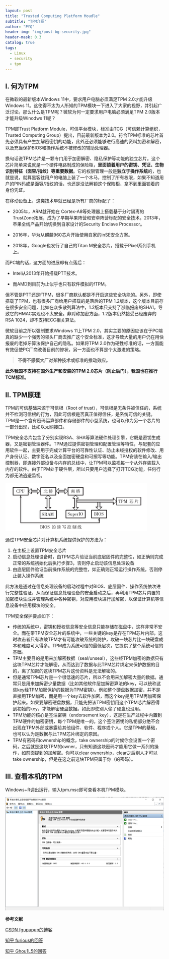 ```yaml
---
layout: post
title: "Trusted Computing Platform Moudle"
subtitle: "TPM介绍"
author: "PYQ"
header-img: "img/post-bg-security.jpg"
header-mask: 0.3
catalog: true
tags:
  - Linux
  - security
  - tpm
---
```


## Ⅰ. 何为TPM

在微软的最新版本Windows 11中，要求用户电脑必须满足TPM 2.0才能升级Windows 11。这使得不太为人所知的TPM模块一下进入了大家的视野，并引起广泛讨论。那么什么是TPM呢？微软为何一定要求用户电脑必须满足TPM 2.0版本才能升级Winodws 11呢？

TPM即Trust Platform Module，可信平台模块，标准由TCG（可信赖计算组织，Trusted Computing Group）提出，目前最新版本为2.0。符合TPM标准的芯片首先必须具有产生加解密密钥的功能，此外还必须能够进行高速的资料加密和解密，以及充当保护BIOS和操作系统不被修改的辅助处理器。

换句话说TPM芯片是一颗专门用于加密解密、隐私保护等功能的独立芯片。这个芯片简单来说就是一个硬件电路制成的保险柜，**里面锁着用户的密钥、凭证、生物识别特征（面容/指纹）等重要数据**。它的权限管理一般是**独立于操作系统**的，也就是说，就算黑客往用户的电脑上装了一个木马，控制了所有权限，如果不知道用户的PIN码或是面容/指纹的话，也还是没法解锁这个保险柜，拿不到里面锁着的身份凭证。

在移动设备上，这类技术早就已经是所有厂商的标配了：

- 2005年，ARM就开始在 Cortex-A8等处理器上搭载基于分时隔离的TrustZone拓展，成为了早期苹果阵营和安卓阵营标配的安全技术。2013年，苹果全线产品开始切换到自家设计的Security Enclave Processor。

- 2016年，华为从麒麟960芯片开始使用自家的inSE安全方案。

- 2018年，Google也发行了自己的Titan M安全芯片，搭载于Pixel系列手机上。

而PC端的话，这方面的进展却有点落后：

- Intel从2013年开始搭载PTT技术。

- 而AMD到目前为止似乎也只有软件模拟的fTPM。

但不管是PTT还是fTPM，很多厂商默认都是不开启这些安全功能的。另外，即使搭载了TPM，也有很多厂商给用户搭载的是落后的TPM 1.2版本，这个版本目前存在很多安全问题，比如在众多散列算法中，1.2版本只支持了濒临报废的SHA1，导致它的HMAC实现也不太安全。非对称加密方面，1.2版本仍然接受已经废弃的RSA 1024，却不支持ECC相关算法。

微软目前之所以强制要求Windows 11上TPM 2.0，其实主要的原因应该在于PC端真的缺少一个强势的领头厂商去推广这个安全标准，这才导致大量的用户仍在用快报废的老掉牙算法保护自己的隐私。如果将TPM 2.0作为硬性标准的话，一方面能有效促使PC厂商改善目前的惨状，另一方面也不算是个太激进的策略。

> **不得不感慨大厂对某种技术或标准的推动效应。**

**此外我国不支持在国外生产和安装的TPM 2.0芯片（防止后门），我国也在推行TCM标准。**

## Ⅱ. TPM原理

TPM的可信基础来源于可信根（Root of trust），可信根是无条件被信任的，系统并不检测可信根的行为，因此可信根是否真正值得信任，是系统可信的关键。TPM是一个含有密码运算部件和存储部件的小型系统，也可以作为另一个芯片的一部分出现，比如以太网接口。

TPM安全芯片包含了分别实现RSA、SHA等算法硬件处理引擎，它既是密钥生成器，又是密钥管理器件。TPM通过提供密钥管理和配置管理等特性，与配套的应用软件一起，主要用于完成计算平台的可靠性认证、防止未经授权的软件修改、用户身份认证、数字签名以及全面加密硬盘和可擦写等功能。TPM安装在输入/输出控制器，即连接外部设备与内存的总线中，让TPM可以监视每一个从外存装载入内存的软件。由于TPM处于硬件层，所以只要用户选择了打开TCG功能，任何行为都无法逃避监视。

![img](/img/in-post/tpm-1.png)

通过TPM安全芯片对计算机系统提供保护的方法为：

1. 在主板上设置TPM安全芯片
2. 启动信息处理设备时，由TPM芯片验证当前底层固件的完整性，如正确则完成正常的系统初始化后执行步骤3，否则停止启动该信息处理设备
3. 由底层固件验证当前操作系统的完整性，如正确则正常运行操作系统，否则停止装入操作系统

此方法是通过在信息处理设备的启动过程中对BIOS、底层固件、操作系统依次进行完整性验证，从而保证信息处理设备的安全启动之后，再利用TPM芯片内置的加密模块生成并管理系统中各种密钥，对应用模块进行加解密，以保证计算机等信息设备中应用模块的安全。

TPM安全保护要点如下：

- 传统的系统中，密钥和授权信息等安全信息只能存储在磁盘中，这样非常不安全。而在带TPM安全芯片的系统中，一些关键的key是存在TPM芯片内部，这时攻击者只有攻破TPM才有可能攻破系统的防护，攻破一块芯片比一块硬盘成本和难度可大得多。TPM成为系统可信的最低层次，它提供了整个系统可信的基础。
- TPM主要目的是用来加解密数据（seal/unseal），这些经TPM加密的数据只有这块TPM芯片才能解密，从而达到了数据与此TPM芯片绑定来保护数据的目的，离了加密的这块TPM芯片这份资料是无法解密的。
- 但是通常TPM芯片是一个很低速的芯片，所以不会用来加解密大量的数据。通常只是用来加解密少量数据（比如其他软件层加解密算法的key，可以统称这些key经TPM加密保护的数据为TPM密钥）。例如整个硬盘数据加密，并不是直接用TPM加密，而是用一个key去软件加密，而这个key是用TPM再加密保护起来。如果要解密硬盘数据，只能先把该TPM密钥用这个TPM芯片解密得到初始的key，才能解密硬盘数据。如此即使别人偷了硬盘也没用。
- TPM功能的核心是签注密钥（endorsement key），这是在生产过程中内置到TPM硬件的加密密钥，每个TPM是唯一的。这个签注密钥的私钥部分绝不会出现在TPM外部或暴露给其他组件、软件、程序或个人。它是TPM的基础，也可以认为是数据与此TPM芯片绑定的原因。
- TPM有密码和ownership的概念，take ownership的时候你会设置一个密码，之后就是这块TPM的owner，只有知道这块密码才能用它做一系列的操作，如前面提到的加解密。你可以clear ownership，clear之后别人才可以take ownership，但是在这之前这块TPM只属于你（的密码）。

## Ⅲ. 查看本机的TPM

Windows+R调出运行，输入tpm.msc即可查看本机TPM模块。

![image-20220107131239681](/img/in-post/tpm-2.png)

**参考文献**

[CSDN fgupupup的博客](https://blog.csdn.net/fengxiaocheng/article/details/103816782?ops_request_misc=&request_id=&biz_id=102&utm_term=TPM&utm_medium=distribute.pc_search_result.none-task-blog-2~all~sobaiduweb~default-3-103816782.pc_search_result_control_group&spm=1018.2226.3001.4187)

[知乎 furious的回答](https://www.zhihu.com/question/35496371/answer/856294314)

[知乎 Ghou1L5的回答](https://www.zhihu.com/question/467282354/answer/1962428988)

